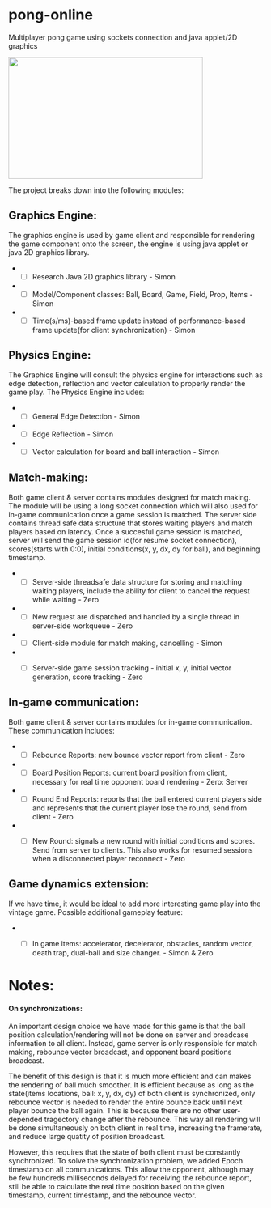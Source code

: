 # pong-online
Multiplayer pong game using sockets connection and java applet/2D graphics

<img src="https://teachingkidstocode.io/wp-content/uploads/2017/08/Pong-1920x1200-31.jpg" width="384" height="240" />


The project breaks down into the following modules:

## Graphics Engine:
The graphics engine is used by game client and responsible for rendering the game component onto the screen, the engine is using java applet or java 2D graphics library.
* - [ ] Research Java 2D graphics library - Simon
* - [ ] Model/Component classes: Ball, Board, Game, Field, Prop, Items - Simon
* - [ ] Time(s/ms)-based frame update instead of performance-based frame update(for client synchronization) - Simon

## Physics Engine:
The Graphics Engine will consult the physics engine for interactions such as edge detection, reflection and vector calculation to properly render the game play. The Physics Engine includes: 
 
* - [ ] General Edge Detection - Simon
* - [ ] Edge Reflection - Simon
* - [ ] Vector calculation for board and ball interaction - Simon

## Match-making:
Both game client & server contains modules designed for match making. The module will be using a long socket connection which will also used for in-game communication once a game session is matched. The server side contains thread safe data structure that stores waiting players and match players based on latency. Once a succesful game session is matched, server will send the game session id(for resume socket connection), scores(starts with 0:0), initial conditions(x, y, dx, dy for ball), and beginning timestamp.

* - [ ] Server-side threadsafe data structure for storing and matching waiting players, include the ability for client to cancel the request while waiting - Zero
* - [ ] New request are dispatched and handled by a single thread in server-side workqueue - Zero
* - [ ] Client-side module for match making, cancelling - Simon
* - [ ] Server-side game session tracking - initial x, y, initial vector generation, score tracking - Zero


## In-game communication:
Both game client & server contains modules for in-game communication. These communication includes:

* - [ ] Rebounce Reports: new bounce vector report from client - Zero
* - [ ] Board Position Reports: current board position from client, necessary for real time opponent board rendering - Zero: Server
* - [ ] Round End Reports: reports that the ball entered current players side and represents that the current player lose the round, send from client - Zero
* - [ ] New Round: signals a new round with initial conditions and scores. Send from server to clients. This also works for resumed sessions when a disconnected player reconnect - Zero


## Game dynamics extension:

If we have time, it would be ideal to add more interesting game play into the vintage game. Possible additional gameplay feature:

* - [ ] In game items: accelerator, decelerator, obstacles, random vector, death trap, dual-ball and size changer. - Simon & Zero


# Notes:
#### On synchronizations:
An important design choice we have made for this game is that the ball position calculation/rendering will not be done on server and broadcase information to all client. Instead, game server is only responsible for match making, rebounce vector broadcast, and opponent board positions broadcast. 

The benefit of this design is that it is much more efficient and can makes the rendering of ball much smoother. It is efficient because as long as the state(items locations, ball: x, y, dx, dy) of both client is synchronized, only rebounce vector is needed to render the entire bounce back until next player bounce the ball again. This is because there are no other user-depended tragectory change after the rebounce. This way all rendering will be done simultaneously on both client in real time, increasing the framerate, and reduce large quatity of position broadcast.

However, this requires that the state of both client must be constantly synchronized. To solve the synchronization problem, we added Epoch timestamp on all communications. This allow the opponent, although may be few hundreds milliseconds delayed for receiving the rebounce report, still be able to calculate the real time position based on the given timestamp, current timestamp, and the rebounce vector.
